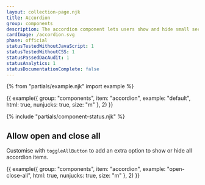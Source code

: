 ```yaml
---
layout: collection-page.njk
title: Accordion
group: components
description: The accordion component lets users show and hide small sections of related content on a page.
cardImage: /accordion.svg
phase: official
statusTestedWithoutJavaScript: 1
statusTestedWithoutCSS: 1
statusPassedDacAudit: 1
statusAnalytics: 1
statusDocumentationComplete: false
---
```


{% from "partials/example.njk" import example %}

{{ example({ group: "components", item: "accordion", example: "default", html: true, nunjucks: true, size: "m" }, 2) }}

{% include "partials/component-status.njk" %}

## Allow open and close all

Customise with `toggleAllButton` to add an extra option to show or hide all accordion items.

{{ example({ group: "components", item: "accordion", example: "open-close-all", html: true, nunjucks: true, size: "m" }, 2) }}
